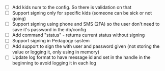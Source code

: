 - [ ] Add kids num to the config. So there is validation on that
- [ ] Support signing only for specific kids (someone can be sick or not going)
- [ ] Support signing using phone and SMS (2FA) so the user don't need to save it's password in the db/config
- [ ] Add command "status" - returns current status without signing
- [ ] Support signing in Pedagogy system
- [ ] Add support to sign the with user and password given (not storing the value or logging it, only using in memory)
- [ ] Update log format to have message id and set in the handle in the beginning to avoid logging it in each log